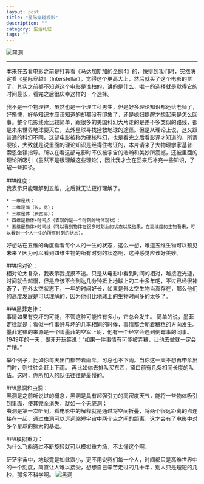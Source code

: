 ```yaml
---
layout: post
title: "星际穿越观影"
description: ""
category: 生活札记
tags: ""
---
```



![黑洞](http://oldmo.github.io/images/2014/1122/blackhole.jpg)  
***  

本来在去看电影之前是打算看《马达加斯加的企鹅4》的，快排到我们时，突然决定看《星际穿越》（Interstellar），觉得这个更高大上，然后就买了这个电影的票了，其实之前都不知道这个电影是谁拍的，讲的是什么，唯一的选择就是觉得它的时间最长，看完之后很庆幸这样的一个选择。


我不是一个物理控，虽然也是一个理工科男生，但是好多理论知识都还给老师了，好惭愧，好多知识本应该知道的却都没有印象了，还是媳妇提醒才想起来是怎么回事。整个电影线索比较简单，跟很多的美国科幻大片走的是差不多类似的路线，都是未来世界地球要灭亡，去外星球寻找拯救地球的途径。但是从理论上说，这又跟普通的科幻不同，这部电影被称为硬核科幻，也是看完之后看影评才知道的，所谓硬核，大致就是说里面的理论知识是经得住考证的，本片请来了大物理学家基普·索恩坐镇指导。所以在看这部电影时不仅被宇宙的浩瀚和美妙所震撼，还被里面的理论所吸引（虽然不是很理解这些理论），因此我才会在回来后补充一些知识，了解一些理论。

###维度：  
我表示只能理解到五维，之后就无法更好理解了。

    * 一维是线；  
    * 二维是面（长，宽）；  
    * 三维是体（长宽高）；   
    * 四维是物体+时间点（表现的是一个时刻的物体现状）；  
    * 五维是物体+时间线（可以看到物体在很多时刻上的状态以及结果，在高维度的生物看来，可以看到一个人一生的所有时刻的状态）。

好想站在五维的角度看看每个人的一生的状态，这么一想，难道五维生物可以预见未来？因为可以看到四维生物的所有时刻的状态啊，这种感觉应该好美妙。

###相对论：    
相对论太复杂，我表示我捉摸不透。只是从电影中看到时间的相对，越接近光速，时间就会越慢，但是应该不会到达几分钟抵上地球上的二十多年吧，不过已经很神奇了，在外太空状态下，一年的时间好长，如果是外太空生物当真存在，那么他们的高度发展是可以理解的，因为他们比地球上的生物时间多的太多了。

###墨菲定律：  
事情如果有变坏的可能，不管这种可能性有多小，它总会发生。
简单的说，墨菲定律就是：看似一件事好与坏的几率相同的时候，事情都会朝着糟糕的方向发生。 
墨菲定律的来源是一个叫墨菲的空军上尉，他有一个经常会遇到倒霉事的同事。1949年的一天，墨菲开玩笑说：“如果一件事情有可能被弄糟，让他去做就一定会弄糟。” 

举个例子，比如你每天出门都带着雨伞，可总也不下雨。当你这一天不想再带伞出门时，则往往会赶上下雨。 再比如你去排队买东西，窗口前有几条相同长度的队伍。这时，你所加入的队伍往往是最慢的。

###黑洞和虫洞：  
黑洞是之前听说过的概念，黑洞是具有超强引力的高密度天气，能将一些物体吸引到里面，使其完全消失，就如一个无底洞；  
虫洞是第一次听到，看电影中的解释就是通过将空间折叠，将两个很远距离的点连接在一起，通过虫洞可以远远缩短宇宙中两个点之间的距离，这才会有了电影中对多个星球的探索的基础。

###模拟重力：  
为什么飞船通过不断旋转就可以模拟重力场，不太懂这个啊。


茫茫宇宙中，地球竟是如此渺小，更不用说我们每一个人，时间都只是高维世界中的一个刻度，简直让人难以接受，想想自己辛苦走过的几十年，别人只是短短的几秒，那多不科学啊。
![黑洞](http://oldmo.github.io/images/2014/1122/yuzhou.jpg)  
